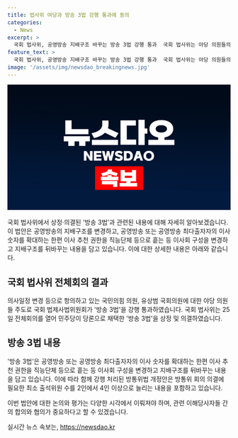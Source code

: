 ```yaml
---
title: 법사위 여당과 방송 3법 강행 통과에 동의
categories:
  - News
excerpt: >
  국회 법사위, 공영방송 지배구조 바꾸는 방송 3법 강행 통과  국회 법사위는 야당 의원들의 반발 속에서 방송 3법을 강행 통과시켰다. 국민의힘 의원들은 법안소위로의 회부 제안을 하였으나 민주당 의원이 의결을 강행했다. 방송 3법은 공영방송의 지배구조를 변경하며, 함께 처리된 방통위법 개정안도 논란을 빚고 있다. 6월 임시국회에서 처리돼 폐기될 전망이다.
feature_text: >
  국회 법사위, 공영방송 지배구조 바꾸는 방송 3법 강행 통과  국회 법사위는 야당 의원들의 반발 속에서 방송 3법을 강행 통과시켰다. 국민의힘 의원들은 법안소위로의 회부 제안을 하였으나 민주당 의원이 의결을 강행했다. 방송 3법은 공영방송의 지배구조를 변경하며, 함께 처리된 방통위법 개정안도 논란을 빚고 있다. 6월 임시국회에서 처리돼 폐기될 전망이다.
image: '/assets/img/newsdao_breakingnews.jpg'
---
```


<p><img src="/assets/img/newsdao_breakingnews.jpg" alt="koreaapp 속보" /></p>

<p>국회 법사위에서 상정·의결된 '방송 3법'과 관련된 내용에 대해 자세히 알아보겠습니다. 이 법안은 공영방송의 지배구조를 변경하고, 공영방송 또는 공영방송 최다출자자의 이사 숫자를 확대하는 한편 이사 추천 권한을 직능단체 등으로 흩는 등 이사회 구성을 변경하고 지배구조를 뒤바꾸는 내용을 담고 있습니다. 이에 대한 상세한 내용은 아래와 같습니다. </p>

<h2 data-ke-size="size26">국회 법사위 전체회의 결과</h2>

<p>의사일정 변경 등으로 항의하고 있는 국민의힘 의원, 유상범 국회의원에 대한 야당 의원들 주도로 국회 법제사법위원회가 '방송 3법'을 강행 통과하였습니다. 국회 법사위는 25일 전체회의를 열어 민주당이 당론으로 채택한 '방송 3법'을 상정 및 의결하였습니다. </p>

<h2 data-ke-size="size26">방송 3법 내용</h2>

<p>'방송 3법'은 공영방송 또는 공영방송 최다출자자의 이사 숫자를 확대하는 한편 이사 추천 권한을 직능단체 등으로 흩는 등 이사회 구성을 변경하고 지배구조를 뒤바꾸는 내용을 담고 있습니다. 이에 따라 함께 강행 처리된 방통위법 개정안은 방통위 회의 의결에 필요한 최소 출석위원 수를 2인에서 4인 이상으로 늘리는 내용을 포함하고 있습니다.</p>

<p>이번 법안에 대한 논의와 평가는 다양한 시각에서 이뤄져야 하며, 관련 이해당사자들 간의 합의와 협의가 중요하다고 할 수 있겠습니다.</p>
실시간 뉴스 속보는, <a href="https://newsdao.kr" rel="dofollow">https://newsdao.kr</a>


